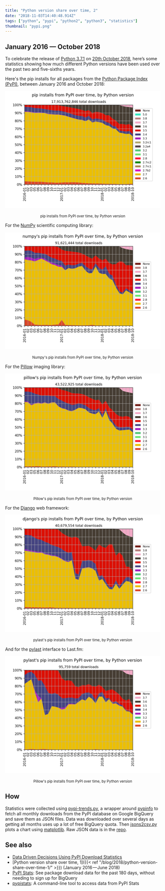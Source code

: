 ```yaml
---
title: "Python version share over time, 2"
date: "2018-11-03T14:40:48.914Z"
tags: ["python", "pypi", "python2", "python3", "statistics"]
thumbnail: "pypi.png"
---
```


## January 2016 — October 2018

To celebrate the release of
[Python 3.7.1](https://www.python.org/downloads/release/python-371/) on
[20th October 2018](https://peps.python.org/pep-0537/), here’s some statistics showing
how much different Python versions have been used over the past two and five-sixths
years.

Here's the pip installs for all packages from the
[Python Package Index (PyPI)](https://pypi.org/), between January 2016 and October 2018:

![pypi](pypi.png)

<center><small>pip installs from PyPI over time, by Python version</small></center>

For the [NumPy](https://github.com/numpy/numpy) scientific computing library:

![NumPy](numpy.png)

<center><small>Numpy's pip installs from PyPI over time, by Python version</small></center>

For the [Pillow](https://github.com/python-pillow/Pillow) imaging library:

![pillow](pillow.png)

<center><small>Pillow's pip installs from PyPI over time, by Python version</small></center>

For the [Django](https://github.com/django/django) web framework:

![django](django.png)

<center><small>pylast's pip installs from PyPI over time, by Python version</small></center>

And for the [pylast](https://github.com/pylast/pylast) interface to Last.fm:

![pylast](pylast.png)

<center><small>Pillow's pip installs from PyPI over time, by Python version</small></center>

## How

Statistics were collected using
[pypi-trends.py](https://github.com/hugovk/pypi-tools/blob/master/pypi-trends.py), a
wrapper around [pypinfo](https://github.com/ofek/pypinfo) to fetch all monthly downloads
from the PyPI database on Google BigQuery and save them as JSON files. Data was
downloaded over several days as getting all months uses up a lot of free BigQuery quota.
Then [jsons2csv.py](https://github.com/hugovk/pypi-tools/blob/master/jsons2csv.py) plots
a chart using [matplotlib](https://github.com/matplotlib/matplotlib). Raw JSON data is
in the [repo](https://github.com/hugovk/pypi-tools/tree/master/data).

## See also

- [Data Driven Decisions Using PyPI Download Statistics](https://langui.sh/2016/12/09/data-driven-decisions/)
- [Python version share over time,
  1]({{< ref "/blog/2018/python-version-share-over-time-1/" >}}) (January
  2016 — June 2018)
- [PyPI Stats](https://pypistats.org/): See package download data for the past 180 days,
  without needing to sign up for BigQuery
- [pypistats](https://github.com/hugovk/pypistats): A command-line tool to access data
  from PyPI Stats
